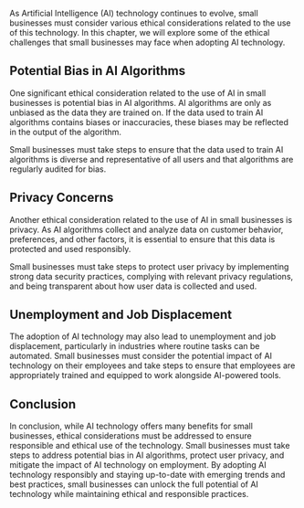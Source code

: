 

As Artificial Intelligence (AI) technology continues to evolve, small businesses must consider various ethical considerations related to the use of this technology. In this chapter, we will explore some of the ethical challenges that small businesses may face when adopting AI technology.

Potential Bias in AI Algorithms
-------------------------------

One significant ethical consideration related to the use of AI in small businesses is potential bias in AI algorithms. AI algorithms are only as unbiased as the data they are trained on. If the data used to train AI algorithms contains biases or inaccuracies, these biases may be reflected in the output of the algorithm.

Small businesses must take steps to ensure that the data used to train AI algorithms is diverse and representative of all users and that algorithms are regularly audited for bias.

Privacy Concerns
----------------

Another ethical consideration related to the use of AI in small businesses is privacy. As AI algorithms collect and analyze data on customer behavior, preferences, and other factors, it is essential to ensure that this data is protected and used responsibly.

Small businesses must take steps to protect user privacy by implementing strong data security practices, complying with relevant privacy regulations, and being transparent about how user data is collected and used.

Unemployment and Job Displacement
---------------------------------

The adoption of AI technology may also lead to unemployment and job displacement, particularly in industries where routine tasks can be automated. Small businesses must consider the potential impact of AI technology on their employees and take steps to ensure that employees are appropriately trained and equipped to work alongside AI-powered tools.

Conclusion
----------

In conclusion, while AI technology offers many benefits for small businesses, ethical considerations must be addressed to ensure responsible and ethical use of the technology. Small businesses must take steps to address potential bias in AI algorithms, protect user privacy, and mitigate the impact of AI technology on employment. By adopting AI technology responsibly and staying up-to-date with emerging trends and best practices, small businesses can unlock the full potential of AI technology while maintaining ethical and responsible practices.


